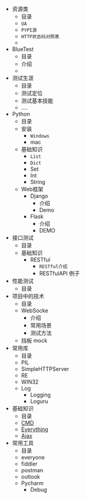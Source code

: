 + 资源类
    + 目录
    + ``UA``
    + ``PYPI源``
    + ``HTTP状态码对照表``
    +  
+ BlueTest
    + 目录
    + 介绍
    +
+ 测试生涯
    + 目录
    + 测试定位
    + 测试基本技能
    + ....
+ Python
    + 目录
    +  安装 
        + ``Windows``
        +  mac
    +  基础知识    
        + ``List``
        + ``Dict``
        + Set
        + Int
        + String
    +  Web框架
        + Django
            + 介绍
            + Demo
        + Flask
            + 介绍
            + DEMO
+ 接口测试
    + 目录
    + 基础知识
        + RESTful 
            + ``RESTful介绍``
            + RESTfulAPI 例子
+ 性能测试
    + 目录
+ 项目中的技术
    + 目录
    + WebSocke
        + 介绍
        + 常用场景
        + 测试方法
    + 挡板 mock
+ 常用库
    + 目录
    + PIL
    + SimpleHTTPServer 
    + RE
    + WIN32
    + Log
        + Logging
        + Loguru
+ 基础知识
    + 目录
    +  [CMD](http://cmd)
    +  [Everything](http://everything)
    +  [Ajax](http://)
+ 常用工具
    + 目录
    +  everyone
    +  fiddler
    + postman
    + outlook
    + Pycharm
        +  Debug
